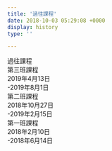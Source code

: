 ```yaml
---
title: '過往課程'
date: 2018-10-03 05:29:08 +0000
display: history
type: ''

---
```

 <div class="detail-title">
過往課程
</div>
<div class="detail-subtitle">
第三班課程
</div>
<div class="detail-date">
2019年4月13日<br>
-2019年8月1日
</div>
<div class="detail-subtitle">
第二班課程
</div>
<div class="detail-date">
2018年10月27日<br>
-2019年2月15日
</div>
<div class="detail-subtitle"> 
第一班課程
</div>
<div class="detail-date">
2018年2月10日<br>
-2018年6月14日
</div>